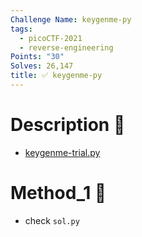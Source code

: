 ```yaml
---
Challenge Name: keygenme-py
tags:
  - picoCTF-2021
  - reverse-engineering
Points: "30"
Solves: 26,147
title: ✅ keygenme-py
---
```

# Description 📄
- [keygenme-trial.py](https://mercury.picoctf.net/static/b016c61bd2cc0be05a59da1dde67a2ac/keygenme-trial.py)
# Method_1 🧪
- check `sol.py`

